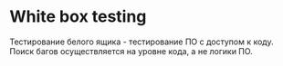 # White box testing
Тестирование белого ящика - тестирование ПО с доступом к коду. Поиск багов осуществляется на уровне кода, а не логики ПО.  